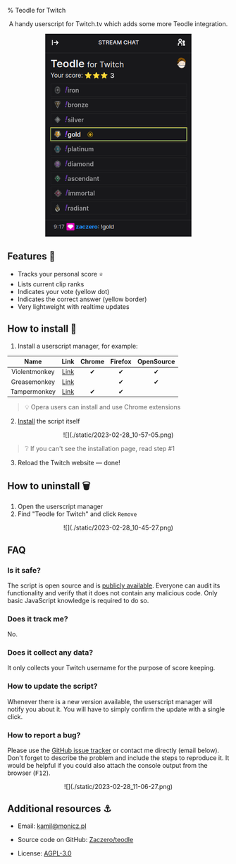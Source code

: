 % Teodle for Twitch

<style>
header {
    margin-bottom: 1.5em;
}
</style>
<script src="./static/darkreader.min.js"></script>
<script>
    DarkReader.enable({
        brightness: 100,
        contrast: 100,
        sepia: 10
    })
</script>

<center>

A handy userscript for Twitch.tv which adds some more Teodle integration.

![](./static/2023-02-28_10-10-36.png)

</center>

## Features 💫

- Tracks your personal score ⭐️
- Lists current clip ranks
- Indicates your vote (yellow dot)
- Indicates the correct answer (yellow border)
- Very lightweight with realtime updates

## How to install 💾

1. Install a userscript manager, for example:

|     Name      |                                 Link                                 | Chrome | Firefox | OpenSource |
| :-----------: | :------------------------------------------------------------------: | :----: | :-----: | :--------: |
| Violentmonkey |           [Link](https://violentmonkey.github.io/get-it/)            |   ✔    |    ✔    |     ✔      |
| Greasemonkey  | [Link](https://addons.mozilla.org/en-US/firefox/addon/greasemonkey/) |        |    ✔    |     ✔      |
| Tampermonkey  |                  [Link](https://tampermonkey.net/)                   |   ✔    |    ✔    |            |

> 💡 Opera users can install and use Chrome extensions

2. [Install](https://teodle.monicz.dev/teodle.user.js) the script itself

<center>![](./static/2023-02-28_10-57-05.png)</center>

> ❔ If you can't see the installation page, read step #1

3. Reload the Twitch website — done!

## How to uninstall 🗑️

1. Open the userscript manager
2. Find "Teodle for Twitch" and click <code>Remove</code>

<center>![](./static/2023-02-28_10-45-27.png)</center>

## FAQ

### Is it safe?

The script is open source and is [publicly available](https://github.com/Zaczero/teodle/blob/main/userscript/teodle.user.js).
Everyone can audit its functionality and verify that it does not contain any malicious code.
Only basic JavaScript knowledge is required to do so.

### Does it track me?

No.

### Does it collect any data?

It only collects your Twitch username for the purpose of score keeping.

### How to update the script?

Whenever there is a new version available, the userscript manager will notify you about it.
You will have to simply confirm the update with a single click.

### How to report a bug?

Please use the [GitHub issue tracker](https://github.com/Zaczero/teodle/issues) or contact me directly (email below).
Don't forget to describe the problem and include the steps to reproduce it.
It would be helpful if you could also attach the console output from the browser (<kbd>F12</kbd>).

<center>![](./static/2023-02-28_11-06-27.png)</center>

## Additional resources ⚓

- Email: [kamil@monicz.pl](mailto:kamil@monicz.pl)

- Source code on GitHub: [Zaczero/teodle](https://github.com/Zaczero/teodle)

- License: [AGPL-3.0](https://github.com/Zaczero/teodle/blob/main/LICENSE)
